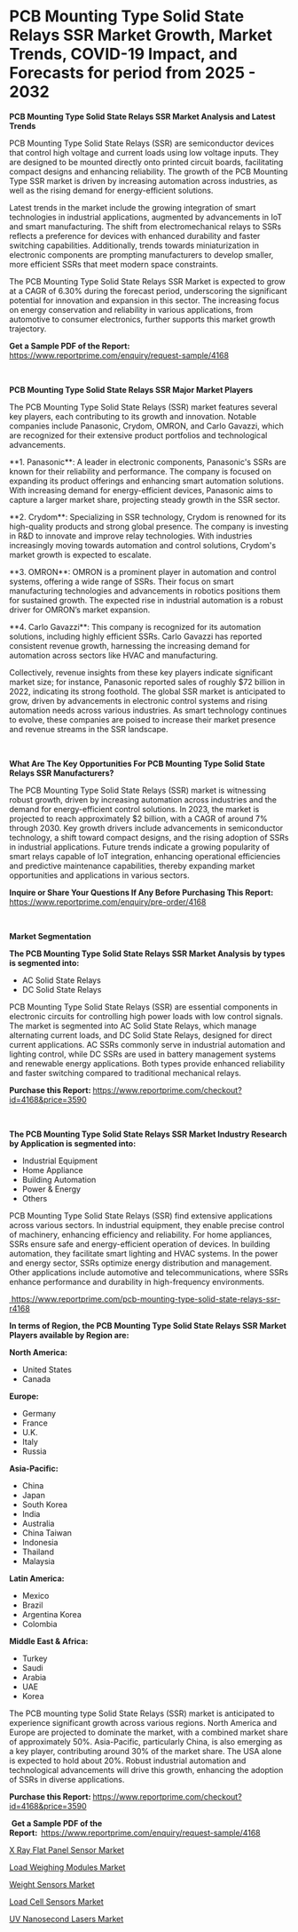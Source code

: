 <p><h1>PCB Mounting Type Solid State Relays SSR Market Growth, Market Trends, COVID-19 Impact, and Forecasts for period from 2025 - 2032</h1></p><p><strong>PCB Mounting Type Solid State Relays SSR Market Analysis and Latest Trends</strong></p>
<p><p>PCB Mounting Type Solid State Relays (SSR) are semiconductor devices that control high voltage and current loads using low voltage inputs. They are designed to be mounted directly onto printed circuit boards, facilitating compact designs and enhancing reliability. The growth of the PCB Mounting Type SSR market is driven by increasing automation across industries, as well as the rising demand for energy-efficient solutions. </p><p>Latest trends in the market include the growing integration of smart technologies in industrial applications, augmented by advancements in IoT and smart manufacturing. The shift from electromechanical relays to SSRs reflects a preference for devices with enhanced durability and faster switching capabilities. Additionally, trends towards miniaturization in electronic components are prompting manufacturers to develop smaller, more efficient SSRs that meet modern space constraints.</p><p>The PCB Mounting Type Solid State Relays SSR Market is expected to grow at a CAGR of 6.30% during the forecast period, underscoring the significant potential for innovation and expansion in this sector. The increasing focus on energy conservation and reliability in various applications, from automotive to consumer electronics, further supports this market growth trajectory.</p></p>
<p><strong>Get a Sample PDF of the Report:&nbsp;</strong> <a href="https://www.reportprime.com/enquiry/request-sample/4168?utm_campaign=120&utm_medium=2&utm_source=Github&utm_content=ia&utm_term=18032025&utm_id=pcb-mounting-type-solid-state-relays-ssr">https://www.reportprime.com/enquiry/request-sample/4168</a></p>
<p>&nbsp;</p>
<p><strong>PCB Mounting Type Solid State Relays SSR Major Market Players</strong></p>
<p><p>The PCB Mounting Type Solid State Relays (SSR) market features several key players, each contributing to its growth and innovation. Notable companies include Panasonic, Crydom, OMRON, and Carlo Gavazzi, which are recognized for their extensive product portfolios and technological advancements.</p><p>**1. Panasonic**: A leader in electronic components, Panasonic's SSRs are known for their reliability and performance. The company is focused on expanding its product offerings and enhancing smart automation solutions. With increasing demand for energy-efficient devices, Panasonic aims to capture a larger market share, projecting steady growth in the SSR sector.</p><p>**2. Crydom**: Specializing in SSR technology, Crydom is renowned for its high-quality products and strong global presence. The company is investing in R&D to innovate and improve relay technologies. With industries increasingly moving towards automation and control solutions, Crydom's market growth is expected to escalate.</p><p>**3. OMRON**: OMRON is a prominent player in automation and control systems, offering a wide range of SSRs. Their focus on smart manufacturing technologies and advancements in robotics positions them for sustained growth. The expected rise in industrial automation is a robust driver for OMRON’s market expansion.</p><p>**4. Carlo Gavazzi**: This company is recognized for its automation solutions, including highly efficient SSRs. Carlo Gavazzi has reported consistent revenue growth, harnessing the increasing demand for automation across sectors like HVAC and manufacturing.</p><p>Collectively, revenue insights from these key players indicate significant market size; for instance, Panasonic reported sales of roughly $72 billion in 2022, indicating its strong foothold. The global SSR market is anticipated to grow, driven by advancements in electronic control systems and rising automation needs across various industries. As smart technology continues to evolve, these companies are poised to increase their market presence and revenue streams in the SSR landscape.</p></p>
<p>&nbsp;</p>
<p><strong>What Are The Key Opportunities For PCB Mounting Type Solid State Relays SSR Manufacturers?</strong></p>
<p><p>The PCB Mounting Type Solid State Relays (SSR) market is witnessing robust growth, driven by increasing automation across industries and the demand for energy-efficient control solutions. In 2023, the market is projected to reach approximately $2 billion, with a CAGR of around 7% through 2030. Key growth drivers include advancements in semiconductor technology, a shift toward compact designs, and the rising adoption of SSRs in industrial applications. Future trends indicate a growing popularity of smart relays capable of IoT integration, enhancing operational efficiencies and predictive maintenance capabilities, thereby expanding market opportunities and applications in various sectors.</p></p>
<p><strong>Inquire or Share Your Questions If Any Before Purchasing This Report:</strong> <a href="https://www.reportprime.com/enquiry/pre-order/4168?utm_campaign=120&utm_medium=2&utm_source=Github&utm_content=ia&utm_term=18032025&utm_id=pcb-mounting-type-solid-state-relays-ssr">https://www.reportprime.com/enquiry/pre-order/4168</a></p>
<p>&nbsp;</p>
<p><strong>Market Segmentation</strong></p>
<p><strong>The PCB Mounting Type Solid State Relays SSR Market Analysis by types is segmented into:</strong></p>
<p><ul><li>AC Solid State Relays</li><li>DC Solid State Relays</li></ul></p>
<p><p>PCB Mounting Type Solid State Relays (SSR) are essential components in electronic circuits for controlling high power loads with low control signals. The market is segmented into AC Solid State Relays, which manage alternating current loads, and DC Solid State Relays, designed for direct current applications. AC SSRs commonly serve in industrial automation and lighting control, while DC SSRs are used in battery management systems and renewable energy applications. Both types provide enhanced reliability and faster switching compared to traditional mechanical relays.</p></p>
<p><strong>Purchase this Report:&nbsp;</strong><a href="https://www.reportprime.com/checkout?id=4168&price=3590&utm_campaign=120&utm_medium=2&utm_source=Github&utm_content=ia&utm_term=18032025&utm_id=pcb-mounting-type-solid-state-relays-ssr">https://www.reportprime.com/checkout?id=4168&price=3590</a></p>
<p>&nbsp;</p>
<p><strong>The PCB Mounting Type Solid State Relays SSR Market Industry Research by Application is segmented into:</strong></p>
<p><ul><li>Industrial Equipment</li><li>Home Appliance</li><li>Building Automation</li><li>Power & Energy</li><li>Others</li></ul></p>
<p><p>PCB Mounting Type Solid State Relays (SSR) find extensive applications across various sectors. In industrial equipment, they enable precise control of machinery, enhancing efficiency and reliability. For home appliances, SSRs ensure safe and energy-efficient operation of devices. In building automation, they facilitate smart lighting and HVAC systems. In the power and energy sector, SSRs optimize energy distribution and management. Other applications include automotive and telecommunications, where SSRs enhance performance and durability in high-frequency environments.</p></p>
<p><a href="https://www.reportprime.com/pcb-mounting-type-solid-state-relays-ssr-r4168?utm_campaign=120&utm_medium=2&utm_source=Github&utm_content=ia&utm_term=18032025&utm_id=pcb-mounting-type-solid-state-relays-ssr">&nbsp;https://www.reportprime.com/pcb-mounting-type-solid-state-relays-ssr-r4168</a></p>
<p><strong>In terms of Region, the PCB Mounting Type Solid State Relays SSR Market Players available by Region are:</strong></p>
<p>
    <p> <strong> North America: </strong>
        <ul>
            <li>United States</li>
            <li>Canada</li>
        </ul>
        </p> 
    <p> <strong> Europe: </strong>
        <ul>
            <li>Germany</li>
            <li>France</li>
            <li>U.K.</li>
            <li>Italy</li>
            <li>Russia</li>
        </ul>
        </p> 
    <p> <strong> Asia-Pacific: </strong>
        <ul>
            <li>China</li>
            <li>Japan</li>
            <li>South Korea</li>
            <li>India</li>
            <li>Australia</li>
            <li>China Taiwan</li>
            <li>Indonesia</li>
            <li>Thailand</li>
            <li>Malaysia</li>
        </ul>
        </p> 
    <p> <strong> Latin America: </strong>
        <ul>
            <li>Mexico</li>
            <li>Brazil</li>
            <li>Argentina Korea</li>
            <li>Colombia</li>
        </ul>
        </p> 
    <p> <strong> Middle East & Africa: </strong>
        <ul>
            <li>Turkey</li>
            <li>Saudi</li>
            <li>Arabia</li>
            <li>UAE</li>
            <li>Korea</li>
        </ul>
    </p>
    </p>
<p><p>The PCB mounting type Solid State Relays (SSR) market is anticipated to experience significant growth across various regions. North America and Europe are projected to dominate the market, with a combined market share of approximately 50%. Asia-Pacific, particularly China, is also emerging as a key player, contributing around 30% of the market share. The USA alone is expected to hold about 20%. Robust industrial automation and technological advancements will drive this growth, enhancing the adoption of SSRs in diverse applications.</p></p>
<p><strong>Purchase this Report: </strong><a href="https://www.reportprime.com/checkout?id=4168&price=3590&utm_campaign=120&utm_medium=2&utm_source=Github&utm_content=ia&utm_term=18032025&utm_id=pcb-mounting-type-solid-state-relays-ssr">https://www.reportprime.com/checkout?id=4168&price=3590</a></p>
<p>&nbsp;<strong>Get a Sample PDF of the Report:&nbsp;&nbsp;</strong><a href="https://www.reportprime.com/enquiry/request-sample/4168?utm_campaign=120&utm_medium=2&utm_source=Github&utm_content=ia&utm_term=18032025&utm_id=pcb-mounting-type-solid-state-relays-ssr">https://www.reportprime.com/enquiry/request-sample/4168</a></p>
<p><strong></strong></p>
<p><p><a href="https://github.com/erkidrhoy/Market-Research-Report-List-1/blob/main/x-ray-flat-panel-sensor-market.md?utm_campaign=120&utm_medium=2&utm_source=Github&utm_content=ia&utm_term=18032025&utm_id=pcb-mounting-type-solid-state-relays-ssr">X Ray Flat Panel Sensor Market</a></p><p><a href="https://github.com/roffefaith6l/Market-Research-Report-List-1/blob/main/load-weighing-modules-market.md?utm_campaign=120&utm_medium=2&utm_source=Github&utm_content=ia&utm_term=18032025&utm_id=pcb-mounting-type-solid-state-relays-ssr">Load Weighing Modules Market</a></p><p><a href="https://github.com/semenbobbaxu/Market-Research-Report-List-1/blob/main/weight-sensors-market.md?utm_campaign=120&utm_medium=2&utm_source=Github&utm_content=ia&utm_term=18032025&utm_id=pcb-mounting-type-solid-state-relays-ssr">Weight Sensors Market</a></p><p><a href="https://github.com/irisadoranrx/Market-Research-Report-List-1/blob/main/load-cell-sensors-market.md?utm_campaign=120&utm_medium=2&utm_source=Github&utm_content=ia&utm_term=18032025&utm_id=pcb-mounting-type-solid-state-relays-ssr">Load Cell Sensors Market</a></p><p><a href="https://github.com/suzorfazlikb/Market-Research-Report-List-1/blob/main/uv-nanosecond-lasers-market.md?utm_campaign=120&utm_medium=2&utm_source=Github&utm_content=ia&utm_term=18032025&utm_id=pcb-mounting-type-solid-state-relays-ssr">UV Nanosecond Lasers Market</a></p></p>